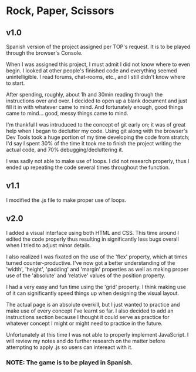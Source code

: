# Rock, Paper, Scissors

## v1.0
 
Spanish version of the project assigned per TOP's request. It is to be played through the browser's Console.

When I was assigned this project, I must admit I did not know where to even begin. I looked at other people's finished code and everything seemed unintelligible. I read forums, chat-rooms, etc., and I still didn't know where to start. 

After spending, roughly, about 1h and 30min reading through the instructions over and over. I decided to open up a blank document and just fill it in with whatever came to mind. And fortunately enough, good things came to mind... good, messy things came to mind. 

I'm thankful I was intruduced to the concept of git early on; it was of great help when I began to declutter my code. Using git along with the browser's Dev Tools took a huge portion of my time developing the code from stratch; I'd say I spent 30% of the time it took me to finish the project writing the actual code, and 70% debugging/decluttering it. 

I was sadly not able to make use of loops. I did not research properly, thus I ended up repeating the code several times throughout the function. 

## v1.1

I modified the .js file to make proper use of loops. 

## v2.0

I added a visual interface using both HTML and CSS. This time around I edited the code properly thus resulting in significantly less bugs overall when I tried to adjust minor details. 

I also realized I was fixated on the use of the 'flex' property, which at times turned counter-productive. I've now got a better understanding of the 'width', 'height', 'padding' and 'margin' properties as well as making proper use of the 'absolute' and 'relative' values of the position property. 

I had a very easy and fun time using the 'grid' property. I think making use of it can significantly speed things up when designing the visual layout. 

The actual page is an absolute overkill, but I just wanted to practice and make use of every concept I've learnt so far. I also decided to add an instructions section because I thought it could serve as practice for whatever concept I might or might need to practice in the future.

Unfortunately at this time I was not able to properly implement JavaScript. I will review my notes and do further research on the matter before attempting to apply .js so users can intereact with it. 

### NOTE: The game is to be played in Spanish. 
